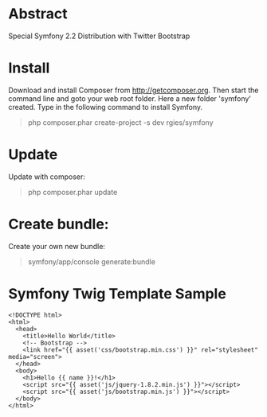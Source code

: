 Abstract
===========

Special Symfony 2.2 Distribution with Twitter Bootstrap

Install
========

Download and install Composer from http://getcomposer.org.
Then start the command line and goto your web root folder. Here a new folder 'symfony' created. Type in the following command to install Symfony.

> php composer.phar create-project -s dev rgies/symfony


Update
========

Update with composer:

> php composer.phar update


Create bundle:
==========================

Create your own new bundle:

> symfony/app/console generate:bundle


Symfony Twig Template Sample
=============================

    <!DOCTYPE html>
    <html>
      <head>
        <title>Hello World</title>
        <!-- Bootstrap -->
        <link href="{{ asset('css/bootstrap.min.css') }}" rel="stylesheet" media="screen">
      </head>
      <body>
        <h1>Hello {{ name }}!</h1>
        <script src="{{ asset('js/jquery-1.8.2.min.js') }}"></script>
        <script src="{{ asset('js/bootstrap.min.js') }}"></script>
      </body>
    </html>
